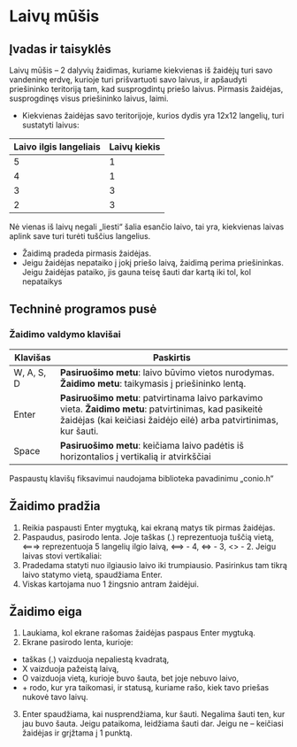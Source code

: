 # Laivų mūšis
## Įvadas ir taisyklės
Laivų mūšis – 2 dalyvių žaidimas, kuriame kiekvienas iš žaidėjų turi savo vandeninę erdvę, kurioje turi prišvartuoti savo laivus, ir apšaudyti priešininko teritoriją tam, kad susprogdintų priešo laivus. Pirmasis žaidėjas, susprogdinęs visus priešininko laivus, laimi.
- Kiekvienas žaidėjas savo teritorijoje, kurios dydis yra 12x12 langelių, turi sustatyti laivus:

Laivo ilgis langeliais|Laivų kiekis
-|-
5|1
4|1
3|3
2|3

Nė vienas iš laivų negali „liesti“ šalia esančio laivo, tai yra, kiekvienas laivas aplink save turi turėti tuščius langelius.
- Žaidimą pradeda pirmasis žaidėjas.
- Jeigu žaidėjas nepataiko į jokį priešo laivą, žaidimą perima priešininkas. Jeigu žaidėjas pataiko, jis gauna teisę šauti dar kartą iki tol, kol nepataikys
## Techninė programos pusė
### Žaidimo valdymo klavišai

Klavišas|Paskirtis
-|-
W, A, S, D|**Pasiruošimo metu**: laivo būvimo vietos nurodymas. **Žaidimo metu**: taikymasis į priešininko lentą.
Enter|**Pasiruošimo metu**: patvirtinama laivo parkavimo vieta. **Žaidimo metu**: patvirtinimas, kad pasikeitė žaidėjas (kai keičiasi žaidėjo eilė) arba patvirtinimas, kur šauti.
Space|**Pasiruošimo metu**: keičiama laivo padėtis iš horizontalios į vertikalią ir atvirkščiai

Paspaustų klavišų fiksavimui naudojama biblioteka pavadinimu „conio.h“
## Žaidimo pradžia
1. Reikia paspausti Enter mygtuką, kai ekraną matys tik pirmas žaidėjas.
2. Paspaudus, pasirodo lenta. Joje taškas (.) reprezentuoja tuščią vietą, <===> reprezentuoja 5 langelių ilgio laivą, <==> - 4, <=> - 3, <> - 2. Jeigu laivas stovi vertikaliai:
3. Pradedama statyti nuo ilgiausio laivo iki trumpiausio. Pasirinkus tam tikrą laivo statymo vietą, spaudžiama Enter.
4. Viskas kartojama nuo 1 žingsnio antram žaidėjui.
## Žaidimo eiga
1. Laukiama, kol ekrane rašomas žaidėjas paspaus Enter mygtuką.
2. Ekrane pasirodo lenta, kurioje:
  - taškas (.) vaizduoja nepaliestą kvadratą,
  - X vaizduoja pažeistą laivą,
  - O vaizduoja vietą, kurioje buvo šauta, bet joje nebuvo laivo,
  - \+ rodo, kur yra taikomasi,
ir statusą, kuriame rašo, kiek tavo priešas nukovė tavo laivų.
3. Enter spaudžiama, kai nusprendžiama, kur šauti. Negalima šauti ten, kur jau buvo šauta. Jeigu pataikoma, leidžiama šauti dar. Jeigu ne – keičiasi žaidėjas ir grįžtama į 1 punktą.
